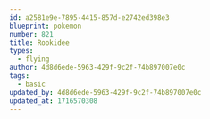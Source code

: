 ```yaml
---
id: a2581e9e-7895-4415-857d-e2742ed398e3
blueprint: pokemon
number: 821
title: Rookidee
types:
  - flying
author: 4d8d6ede-5963-429f-9c2f-74b897007e0c
tags:
  - basic
updated_by: 4d8d6ede-5963-429f-9c2f-74b897007e0c
updated_at: 1716570308
---
```

